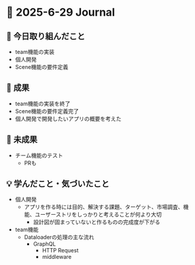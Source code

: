 # 📓 2025-6-29 Journal

## 🔨 今日取り組んだこと
- team機能の実装
- 個人開発
- Scene機能の要件定義

## 🎉 成果
- team機能の実装を終了
- Scene機能の要件定義完了
- 個人開発で開発したいアプリの概要を考えた

## 🚧 未成果
- チーム機能のテスト
  - PRも

## 💡 学んだこと・気づいたこと
- 個人開発
  - アプリを作る時には目的、解決する課題、ターゲット、市場調査、機能、ユーザーストリをしっかりと考えることが何より大切
    - 設計図が固まっていないと作るものの完成度が下がる
- team機能
  - Dataloaderの処理の主な流れ
    - GraphQL
      - HTTP Request
      - middleware
      - GraphQL動き始める
      - Resolver
        - SchemeResolver
        - ModelResolver(Dataloader)
      - Service
      - Repository
      - Database
- Scene機能
  - 影響が大きい機能の関係性をいかに整合性を保ちつつ実装するかをしっかりと考えないと大変なことになる
    - もし消されたら？挙動はどうなる？など


## 💭 疑問に思ったこと・気になったこと
- Dataloader
  - slice.Mapみたいな関数はなんで使われてるの？
- 個人開発
  - ユーザーストーリの書き方/考え方
    - どういった視点で書き出せばいいのかわからない

## 🏅 成功点
- 期限に間に合わせられた(?)
- 要件定義するときの視点が広がってきている気がする

## 🤔 反省点
- 夜遅くまで起きてやるな
  - 前もって取り組もう...

## 🔧 改善点
- しっかりと計画性を持って物事に取り組む

## 🚀 次の目標
- チーム機能のテスト&PRを出す
